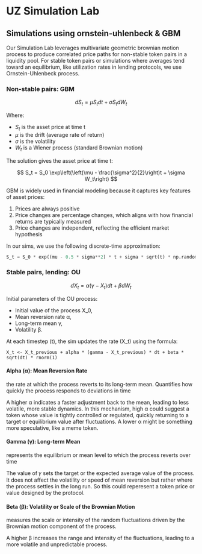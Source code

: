 # UZ Simulation Lab
## Simulations using ornstein-uhlenbeck & GBM


Our Simulation Lab leverages multivariate geometric brownian motion process to produce correlated price paths for non-stable token pairs in a liquidity pool. For stable token pairs or simulations where averages tend toward an equilibrium, like utilization rates in lending protocols, we use Ornstein-Uhlenbeck process.

### Non-stable pairs: GBM

$$
dS_t = \mu S_t dt + \sigma S_t dW_t
$$

Where:
- $S_t$ is the asset price at time t
- $\mu$ is the drift (average rate of return)
- $\sigma$ is the volatility
- $W_t$ is a Wiener process (standard Brownian motion)

The solution gives the asset price at time t:

$$
S_t = S_0 \exp\left(\left(\mu - \frac{\sigma^2}{2}\right)t + \sigma W_t\right)
$$

GBM is widely used in financial modeling because it captures key features of asset prices:
1. Prices are always positive
2. Price changes are percentage changes, which aligns with how financial returns are typically measured
3. Price changes are independent, reflecting the efficient market hypothesis

In our sims, we use the following discrete-time approximation:

```python
S_t = S_0 * exp((mu - 0.5 * sigma**2) * t + sigma * sqrt(t) * np.random.normal(0, 1))
```

### Stable pairs, lending: OU

$$
dX_t = \alpha (\gamma - X_t) dt + \beta dW_t 
$$

Initial parameters of the OU process:

- Initial value of the process X_0,
- Mean reversion rate α,
- Long-term mean γ,
- Volatility β.

At each timestep \(t\), the sim updates the rate \(X_t\) using the formula:

```{r, eval=FALSE}
X_t <- X_t_previous + alpha * (gamma - X_t_previous) * dt + beta * sqrt(dt) * rnorm(1)
```

#### Alpha (α): Mean Reversion Rate

the rate at which the process reverts to its long-term mean. Quantifies how quickly the process responds to deviations in time

A higher α indicates a faster adjustment back to the mean, leading to less volatile, more stable dynamics. In this mechanism, high α could suggest a token whose value is tightly controlled or regulated, quickly returning to a target or equilibrium value after fluctuations. A lower α might be something more speculative, like a meme token.

#### Gamma (γ): Long-term Mean

represents the equilibrium or mean level to which the process reverts over time

The value of 𝛾 sets the target or the expected average value of the process. It does not affect the volatility or speed of mean reversion but rather where the process settles in the long run. So this could reperesent a token price or value designed by the protocol. 

#### Beta (β): Volatility or Scale of the Brownian Motion

 measures the scale or intensity of the random fluctuations driven by the Brownian motion component of the process. 

A higher β increases the range and intensity of the fluctuations, leading to a more volatile and unpredictable process.



